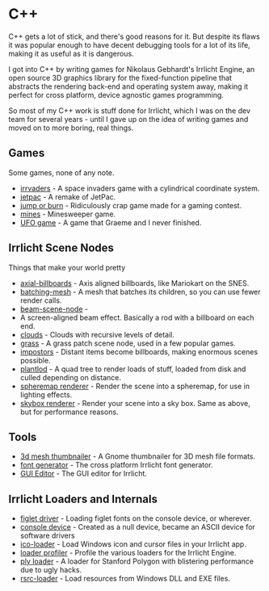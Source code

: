 # C++

C++ gets a lot of stick, and there's good reasons for it. But despite its flaws
it was popular enough to have decent debugging tools for a lot of its life,
making it as useful as it is dangerous.

I got into C++ by writing games for Nikolaus Gebhardt's Irrlicht Engine, an open
source 3D graphics library for the fixed-function pipeline that abstracts the
rendering back-end and operating system away, making it perfect for cross
platform, device agnostic games programming.

So most of my C++ work is stuff done for Irrlicht, which I was on the dev team
for several years - until I gave up on the idea of writing games and moved on to
more boring, real things.

## Games

Some games, none of any note.

* [irrvaders](irrvaders) -
  A space invaders game with a cylindrical coordinate system.
* [jetpac](jetpac) -
  A remake of JetPac.
* [jump or burn](jumporburn) -
  Ridiculously crap game made for a gaming contest.
* [mines](mines) -
  Minesweeper game.
* [UFO game](ufo-game) -
  A game that Graeme and I never finished.

## Irrlicht Scene Nodes

Things that make your world pretty

* [axial-billboards](axial-billboards) -
  Axis aligned billboards, like Mariokart on the SNES.
* [batching-mesh](batching-mesh) -
  A mesh that batches its children, so you can use fewer render calls.
* [beam-scene-node](beam-scene-node) -
* A screen-aligned beam effect. Basically a rod with a billboard on each end.
* [clouds](clouds) -
  Clouds with recursive levels of detail.
* [grass](grass) -
  A grass patch scene node, used in a few popular games.
* [impostors](impostors) -
  Distant items become billboards, making enormous scenes possible.
* [plantlod](plantlod) -
  A quad tree to render loads of stuff, loaded from disk and culled depending
  on distance.
* [spheremap renderer](spheremap-renderer) -
  Render the scene into a spheremap, for use in lighting effects.
* [skybox renderer](skybox) -
  Render your scene into a sky box. Same as above, but for performance reasons.

## Tools

* [3d mesh thumbnailer](thumbnailer) -
  A Gnome thumbnailer for 3D mesh file formats.
* [font generator](font-generator) -
  The cross platform Irrlicht font generator.
* [GUI Editor](gui) -
  The GUI editor for Irrlicht.

## Irrlicht Loaders and Internals

* [figlet driver](figlet-driver) -
  Loading figlet fonts on the console device, or wherever.
* [console device](console-device) -
  Created as a null device, became an ASCII device for software drivers
* [ico-loader](ico-loader) -
  Load Windows icon and cursor files in your Irrlicht app.
* [loader profiler](loader-profiler) -
  Profile the various loaders for the Irrlicht Engine.
* [ply loader](ply-loader) -
  A loader for Stanford Polygon with blistering performance due to ugly hacks.
* [rsrc-loader](rsrc-loader) -
  Load resources from Windows DLL and EXE files.

